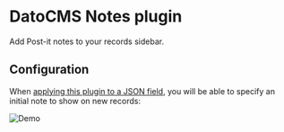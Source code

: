 # DatoCMS Notes plugin

Add Post-it notes to your records sidebar.

## Configuration

When [applying this plugin to a JSON field](https://www.datocms.com/docs/plugins/install/#assigning-a-plugin-to-a-field), you will be able to specify an initial note to show on new records:

![Demo](https://raw.githubusercontent.com/datocms/plugins/master/notes/docs/settings.png)
